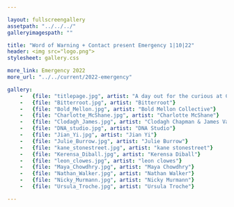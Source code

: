 ```yaml
---

layout: fullscreengallery
assetpath: "../../../"
galleryimagespath: ""

title: "Word of Warning + Contact present Emergency 1|10|22"
header: <img src="logo.png">
stylesheet: gallery.css

more_link: Emergency 2022
more_url: "../../current/2022-emergency"

gallery:
    -   {file: "titlepage.jpg", artist: "A day out for the curious at Contact, Sat 1 Oct 2022 · artist: Tania Camara"}
    -   {file: "Bitterroot.jpg", artist: "Bitterroot"}
    -   {file: "Bold_Mellon.jpg", artist: "Bold Mellon Collective"} 
    -   {file: "Charlotte_McShane.jpg", artist: "Charlotte McShane"} 
    -   {file: "Clodagh_James.jpg", artist: "Clodagh Chapman & James Varney"} 
    -   {file: "DNA_studio.jpg", artist: "DNA Studio"}
    -   {file: "Jian_Yi.jpg", artist: "Jian Yi"}
    -   {file: "Julie_Burrow.jpg", artist: "Julie Burrow"}
    -   {file: "kane_stonestreet.jpg", artist: "kane stonestreet"}
    -   {file: "Kerensa_Diball.jpg", artist: "Kerensa Diball"}
    -   {file: "leon_clowes.jpg", artist: "leon clowes"}
    -   {file: "Maya_Chowdhry.jpg", artist: "Maya Chowdhry"}
    -   {file: "Nathan_Walker.jpg", artist: "Nathan Walker"}
    -   {file: "Nicky_Murmann.jpg", artist: "Nicky Murmann"}
    -   {file: "Ursula_Troche.jpg", artist: "Ursula Troche"}

---
```

